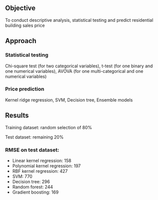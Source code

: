 ## Objective
To conduct descriptive analysis, statistical testing and predict residential building sales price

## Approach
### Statistical testing
Chi-square test (for two categorical variables), t-test (for one binary and one numerical variables), AVOVA (for one multi-categorical and one numerical variables)

### Price prediction
Kernel ridge regression, SVM, Decision tree, Ensemble models

## Results
Training dataset: random selection of 80%

Test dataset: remaining 20%

### RMSE on test dataset:
- Linear kernel regression: 158
- Polynomial kernel regression: 197
- RBF kernel regression: 427
- SVM: 770
- Decision tree: 296
- Random forest: 244
- Gradient boosting: 169

